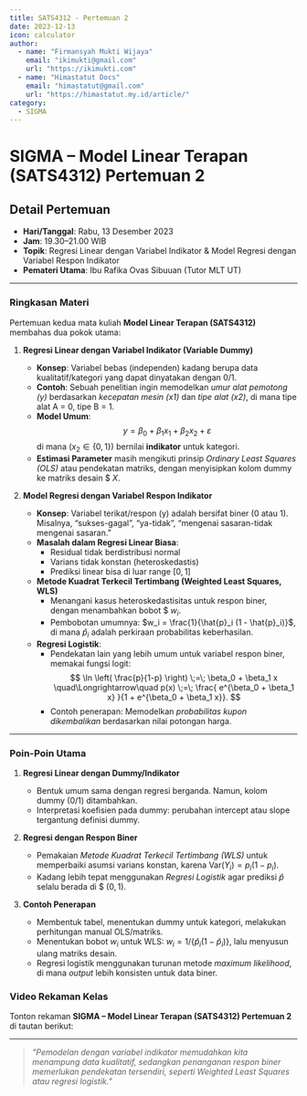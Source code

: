 ```yaml
--- 
title: SATS4312 - Pertemuan 2
date: 2023-12-13
icon: calculator
author:
  - name: "Firmansyah Mukti Wijaya"
    email: "ikimukti@gmail.com"
    url: "https://ikimukti.com"
  - name: "Himastatut Docs"
    email: "himastatut@gmail.com"
    url: "https://himastatut.my.id/article/"
category:
  - SIGMA
--- 
```


# SIGMA – Model Linear Terapan (SATS4312) Pertemuan 2

## Detail Pertemuan

- **Hari/Tanggal**: Rabu, 13 Desember 2023  
- **Jam**: 19.30–21.00 WIB  
- **Topik**: Regresi Linear dengan Variabel Indikator & Model Regresi dengan Variabel Respon Indikator  
- **Pemateri Utama**: Ibu Rafika Ovas Sibuuan (Tutor MLT UT)

--- 

### Ringkasan Materi

Pertemuan kedua mata kuliah **Model Linear Terapan (SATS4312)** membahas dua pokok utama:

1. **Regresi Linear dengan Variabel Indikator (Variable Dummy)**  
   - **Konsep**: Variabel bebas (independen) kadang berupa data kualitatif/kategori yang dapat dinyatakan dengan 0/1.  
   - **Contoh**: Sebuah penelitian ingin memodelkan *umur alat pemotong (y)* berdasarkan *kecepatan mesin (x1)* dan *tipe alat (x2)*, di mana tipe alat A = 0, tipe B = 1.  
   - **Model Umum**:
     $$
     y = \beta_0 + \beta_1 x_1 + \beta_2 x_2 + \varepsilon
     $$
     di mana $(x_2 \in \{0,1\})$ bernilai **indikator** untuk kategori.  
   - **Estimasi Parameter** masih mengikuti prinsip *Ordinary Least Squares (OLS)* atau pendekatan matriks, dengan menyisipkan kolom dummy ke matriks desain $ $X$.

2. **Model Regresi dengan Variabel Respon Indikator**  
   - **Konsep**: Variabel terikat/respon $($y$)$ adalah bersifat biner (0 atau 1). Misalnya, “sukses-gagal”, “ya-tidak”, “mengenai sasaran-tidak mengenai sasaran.”  
   - **Masalah dalam Regresi Linear Biasa**:
     - Residual tidak berdistribusi normal  
     - Varians tidak konstan (heteroskedastis)  
     - Prediksi linear bisa di luar range $[0,1]$  
   - **Metode Kuadrat Terkecil Tertimbang (Weighted Least Squares, WLS)**  
     - Menangani kasus heteroskedastisitas untuk respon biner, dengan menambahkan bobot $ $w_i$.  
     - Pembobotan umumnya: $w_i = \frac{1}{\hat{p}_i (1 - \hat{p}_i)}$, di mana $\hat{p}_i$ adalah perkiraan probabilitas keberhasilan.  
   - **Regresi Logistik**:
     - Pendekatan lain yang lebih umum untuk variabel respon biner, memakai fungsi logit:
       $$
       \ln \left( \frac{p}{1-p} \right) \;=\; \beta_0 + \beta_1 x \quad\Longrightarrow\quad
       p(x) \;=\; \frac{ e^{\beta_0 + \beta_1 x} }{1 + e^{\beta_0 + \beta_1 x}}.
       $$
     - Contoh penerapan: Memodelkan *probabilitas kupon dikembalikan* berdasarkan nilai potongan harga.

--- 

### Poin-Poin Utama

1. **Regresi Linear dengan Dummy/Indikator**  
   - Bentuk umum sama dengan regresi berganda. Namun, kolom dummy (0/1) ditambahkan.  
   - Interpretasi koefisien pada dummy: perubahan intercept atau slope tergantung definisi dummy.

2. **Regresi dengan Respon Biner**  
   - Pemakaian *Metode Kuadrat Terkecil Tertimbang (WLS)* untuk memperbaiki asumsi varians konstan, karena $\mathrm{Var}(Y_i) = p_i(1 - p_i)$.  
   - Kadang lebih tepat menggunakan *Regresi Logistik* agar prediksi $\hat{p}$ selalu berada di $ $(0,1)$.

3. **Contoh Penerapan**  
   - Membentuk tabel, menentukan dummy untuk kategori, melakukan perhitungan manual OLS/matriks.  
   - Menentukan bobot $w_i$ untuk WLS: $w_i = 1 / \{\hat{p}_i (1 - \hat{p}_i)\}$, lalu menyusun ulang matriks desain.  
   - Regresi logistik menggunakan turunan metode *maximum likelihood*, di mana *output* lebih konsisten untuk data biner.

### Video Rekaman Kelas

Tonton rekaman **SIGMA – Model Linear Terapan (SATS4312) Pertemuan 2** di tautan berikut:

<VidStack
  src="https://www.youtube.com/watch?v=kQO9yR8yj40"
  title="Pert. ke 2 MLT (SATS4312) #Regresi Linear dgn Var.Indikator & Model Reg. dgn Var.Respon Indikator#"
/>

--- 

> *"Pemodelan dengan variabel indikator memudahkan kita menampung data kualitatif, sedangkan penanganan respon biner memerlukan pendekatan tersendiri, seperti Weighted Least Squares atau regresi logistik."*

